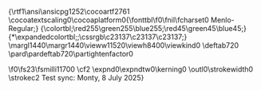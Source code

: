 {\rtf1\ansi\ansicpg1252\cocoartf2761
\cocoatextscaling0\cocoaplatform0{\fonttbl\f0\fnil\fcharset0 Menlo-Regular;}
{\colortbl;\red255\green255\blue255;\red45\green45\blue45;}
{\*\expandedcolortbl;;\cssrgb\c23137\c23137\c23137;}
\margl1440\margr1440\vieww11520\viewh8400\viewkind0
\deftab720
\pard\pardeftab720\partightenfactor0

\f0\fs23\fsmilli11700 \cf2 \expnd0\expndtw0\kerning0
\outl0\strokewidth0 \strokec2 Test sync: Monty, 8 July 2025}